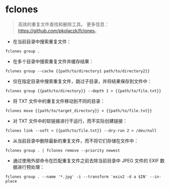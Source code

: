 # fclones

> 高效的重复文件查找和删除工具。
> 更多信息：<https://github.com/pkolaczk/fclones>。

- 在当前目录中搜索重复文件：

`fclones group .`

- 在多个目录中搜索重复文件并缓存结果：

`fclones group --cache {{path/to/directory1 path/to/directory2}}`

- 仅在指定目录中搜索重复文件，跳过子目录，并将结果保存到文件中：

`fclones group {{path/to/directory}} --depth 1 > {{path/to/file.txt}}`

- 将 TXT 文件中的重复文件移动到不同的目录：

`fclones move {{path/to/target_directory}} < {{path/to/file.txt}}`

- 对 TXT 文件中的软链接进行干运行，而不实际创建链接：

`fclones link --soft < {{path/to/file.txt}} --dry-run 2 > /dev/null`

- 从当前目录中删除最新的重复文件，而不将它们存储在文件中：

`fclones group . | fclones remove --priority newest`

- 通过使用外部命令在匹配重复文件之前去除当前目录中 JPEG 文件的 EXIF 数据进行预处理：

`fclones group . --name '*.jpg' -i --transform 'exiv2 -d a $IN' --in-place`